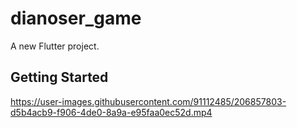 # dianoser_game

A new Flutter project.

## Getting Started


https://user-images.githubusercontent.com/91112485/206857803-d5b4acb9-f906-4de0-8a9a-e95faa0ec52d.mp4

